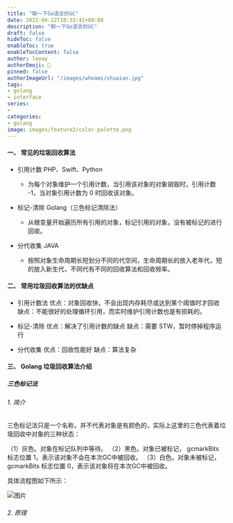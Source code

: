 ```yaml
---
title: "聊一下Go语言的GC"
date: 2022-04-22T10:33:41+09:00
description: "聊一下Go语言的GC"
draft: false
hideToc: false
enableToc: true
enableTocContent: false
author: leoay
authorEmoji: 🎅
pinned: false
authorImageUrl: "/images/whoami/shuaian.jpg"
tags:
- golang
- interface
series:
-
categories:
- golang
image: images/feature2/color-palette.png
---
```


#### 一、 常见的垃圾回收算法
* 引用计数 PHP、Swift、Python
    - 为每个对象维护一个引用计数，当引用该对象的对象销毁时，引用计数 -1，当对象引用计数为 0 时回收该对象。

* 标记-清除 Golang（三色标记清除法）
    - 从根变量开始遍历所有引用的对象，标记引用的对象，没有被标记的进行回收。

* 分代收集 JAVA
    - 按照对象生命周期长短划分不同的代空间，生命周期长的放入老年代，短的放入新生代，不同代有不同的回收算法和回收频率。

#### 二、 常用垃圾回收算法的优缺点

* 引用计数法
    优点：对象回收快，不会出现内存耗尽或达到某个阈值时才回收
    缺点：不能很好的处理循环引用，而实时维护引用计数也是有损耗的。

 * 标记-清除
    优点：解决了引用计数的缺点
    缺点：需要 STW，暂时停掉程序运行

 * 分代收集
    优点：回收性能好
    缺点：算法复杂

#### 三、 Golang 垃圾回收算法介绍

##### 三色标记法
###### 1. 简介
三色标记法只是一个名称，并不代表对象是有颜色的，实际上这里的三色代表着垃圾回收中对象的三种状态：

（1）灰色。对象在标记队列中等待。
（2）黑色。对象已被标记， gcmarkBits 标志位置 1，表示该对象不会在本次GC中被回收。
（3）白色。对象未被标记， gcmarkBits 标志位置 0，表示该对象将在本次GC中被回收。

具体流程图如下所示：

![图片](https://ask.qcloudimg.com/http-save/yehe-4937544/fcalcm402y.jpeg?imageView2/2/w/1620)

###### 2. 原理
